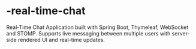 # -real-time-chat
Real-Time Chat Application built with Spring Boot, Thymeleaf, WebSocket and STOMP. Supports live messaging between multiple users with server-side rendered UI and real-time updates.
